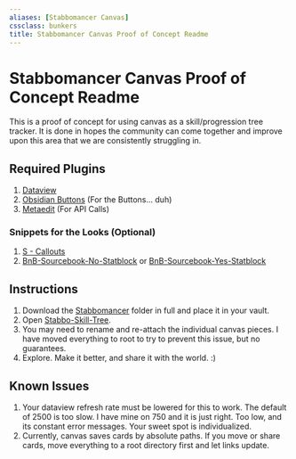 ```yaml
---
aliases: [Stabbomancer Canvas]
cssclass: bunkers
title: Stabbomancer Canvas Proof of Concept Readme
---
```


# Stabbomancer Canvas Proof of Concept Readme
This is a proof of concept for using canvas as a skill/progression tree tracker. It is done in hopes the community can come together and improve upon this area that we are consistently struggling in.

## Required Plugins
1. [Dataview](https://github.com/blacksmithgu/obsidian-dataview)
2. [Obsidian Buttons](https://github.com/shabegom/buttons) (For the Buttons… duh)
3. [Metaedit](https://github.com/chhoumann/MetaEdit) (For API Calls)

### Snippets for the Looks (Optional)
1. [S - Callouts](https://github.com/SlRvb/Obsidian--ITS-Theme/tree/main/Snippets)
2. [BnB-Sourcebook-No-Statblock](Bunkers%20and%20Badasses/_Archived/Stabbomancer-ST2/Stabbomancer/zz-attachment/BnB-Sourcebook-No-Statblock.css) or [BnB-Sourcebook-Yes-Statblock](Bunkers%20and%20Badasses/_Archived/Stabbomancer-ST2/Stabbomancer/zz-attachment/BnB-Sourcebook-Yes-Statblock.css)

## Instructions
1. Download the [Stabbomancer](../Stabbomancer/) folder in full and place it in your vault.
2. Open [Stabbo-Skill-Tree](Bunkers%20and%20Badasses/Z_Archived/Stabbomancer-ST2/Stabbomancer/zz-attachment/Stabbo-Skill-Tree.canvas).
3. You may need to rename and re-attach the individual canvas pieces. I have  moved everything to root to try to prevent this issue, but no guarantees.
4. Explore. Make it better, and share it with the world. :)

## Known Issues
1. Your dataview refresh rate must be lowered for this to work. The default of 2500 is too slow. I have mine on 750 and it is just right. Too low, and its constant error messages. Your sweet spot is individualized.
2. Currently, canvas saves cards by absolute paths. If you move or share cards, move everything to a root directory first and let links update.
